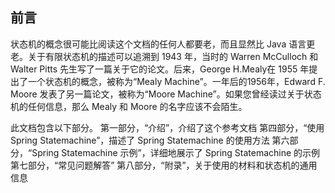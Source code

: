 ## 前言

状态机的概念很可能比阅读这个文档的任何人都要老，而且显然比 Java 语言更老。关于有限状态机的描述可以追溯到 1943 年，当时的 Warren McCulloch 和 Walter Pitts 先生写了一篇关于它的论文。后来，George H.Mealy在 1955 年提出了一个状态机的概念，被称为“Mealy Machine”。一年后的1956年，Edward F. Moore 发表了另一篇论文，被称为“Moore Machine”。如果您曾经读过关于状态机的任何信息，那么 Mealy 和 Moore 的名字应该不会陌生。

此文档包含以下部分。
第一部分，“介绍”，介绍了这个参考文档
第四部分，“使用 Spring Statemachine”，描述了 Spring Statemachine 的使用方法
第六部分，“Spring Statemachine 示例”，详细地展示了 Spring Statemachine 的示例
第七部分，“常见问题解答”
第八部分，“附录”，关于使用的材料和状态机的通用信息
